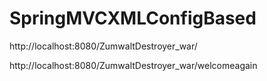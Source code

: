 # SpringMVCXMLConfigBased

http://localhost:8080/ZumwaltDestroyer_war/

http://localhost:8080/ZumwaltDestroyer_war/welcomeagain
